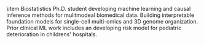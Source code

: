 \item Biostatistics Ph.D. student developing machine learning and causal inference methods for mulitmodeal biomedical data. Building interpretable foundation models for single-cell multi-omics and 3D genome organization. Prior clinical ML work includes an developing risk model for pediatric deterioration in childrens' hospitals.

